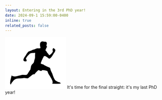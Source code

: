 ```yaml
---
layout: Entering in the 3rd PhD year!
date: 2024-09-1 15:59:00-0400
inline: true
related_posts: false
---
```


<img src='assets/img/jump-run-silhouette.svg' width=200 height=auto> It's time for the final straight: it's my last PhD year!
